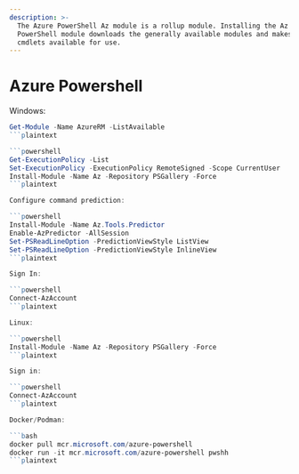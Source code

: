 ```yaml
---
description: >-
  The Azure PowerShell Az module is a rollup module. Installing the Az
  PowerShell module downloads the generally available modules and makes their
  cmdlets available for use.
---
```


# Azure Powershell

Windows:

```powershell
Get-Module -Name AzureRM -ListAvailable
```plaintext

```powershell
Get-ExecutionPolicy -List
Set-ExecutionPolicy -ExecutionPolicy RemoteSigned -Scope CurrentUser
Install-Module -Name Az -Repository PSGallery -Force
```plaintext

Configure command prediction:

```powershell
Install-Module -Name Az.Tools.Predictor
Enable-AzPredictor -AllSession
Set-PSReadLineOption -PredictionViewStyle ListView
Set-PSReadLineOption -PredictionViewStyle InlineView
```plaintext

Sign In:

```powershell
Connect-AzAccount
```plaintext

Linux:

```powershell
Install-Module -Name Az -Repository PSGallery -Force
```plaintext

Sign in:

```powershell
Connect-AzAccount
```plaintext

Docker/Podman:

```bash
docker pull mcr.microsoft.com/azure-powershell
docker run -it mcr.microsoft.com/azure-powershell pwshh
```plaintext
